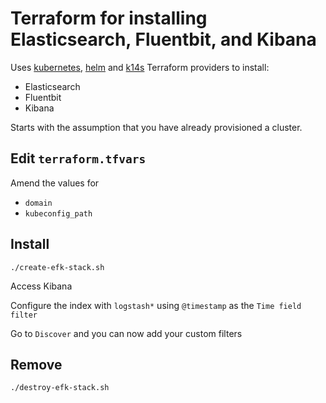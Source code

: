 # Terraform for installing Elasticsearch, Fluentbit, and Kibana

Uses [kubernetes](https://www.terraform.io/docs/providers/kubernetes/index.html), [helm](https://www.terraform.io/docs/providers/helm/index.html) and [k14s](https://github.com/k14s/terraform-provider-k14s) Terraform providers to install:

* Elasticsearch
* Fluentbit
* Kibana

Starts with the assumption that you have already provisioned a cluster.

## Edit `terraform.tfvars`

Amend the values for

* `domain`
* `kubeconfig_path`

## Install

```
./create-efk-stack.sh
```

Access Kibana

Configure the index with `logstash*` using `@timestamp` as the `Time field filter`

Go to `Discover` and you can now add your custom filters

## Remove

```
./destroy-efk-stack.sh
```
